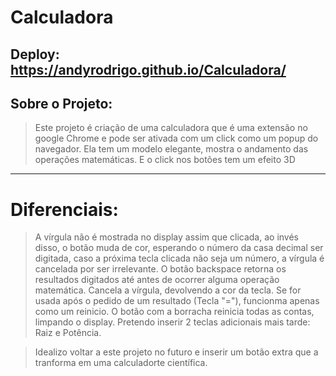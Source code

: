 # Calculadora

## Deploy: https://andyrodrigo.github.io/Calculadora/

## Sobre o Projeto:

> Este projeto é criação de uma calculadora que é uma extensão no google Chrome e pode ser ativada com um click como um popup do navegador.
Ela tem um modelo elegante, mostra o andamento das operações matemáticas. E o click nos botões tem um efeito 3D

<hr>

# Diferenciais:

>A vírgula não é mostrada no display assim que clicada, ao invés disso, o botão muda de cor, esperando o número da casa decimal ser digitada, caso a próxima tecla clicada não seja um número, a vírgula é cancelada por ser irrelevante.
>O botão backspace retorna os resultados digitados até antes de ocorrer alguma operação matemática. Cancela a vírgula, devolvendo a cor da tecla. Se for usada após o pedido de um resultado (Tecla "="), funcionma apenas como um reinicio.
>O botão com a borracha reinicia todas as contas, limpando o display.
>Pretendo inserir 2 teclas adicionais mais tarde: Raiz e Potência.

>Idealizo voltar a este projeto no futuro e inserir um botão extra que a tranforma em uma calculadorte científica.

